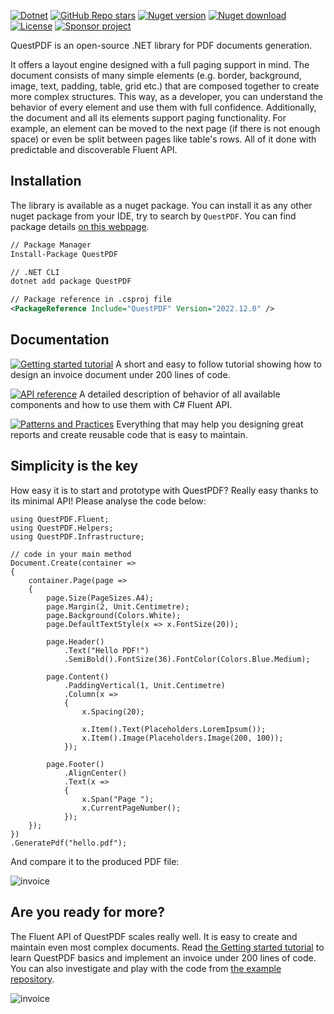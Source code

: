 [![Dotnet](https://img.shields.io/badge/platform-.NET-blue)](https://www.nuget.org/packages/QuestPDF/)
[![GitHub Repo stars](https://img.shields.io/github/stars/QuestPDF/QuestPDF)](https://github.com/QuestPDF/QuestPDF/stargazers)
[![Nuget version](https://img.shields.io/nuget/v/QuestPdf)](https://www.nuget.org/packages/QuestPDF/)
[![Nuget download](https://img.shields.io/nuget/dt/QuestPDF)](https://www.nuget.org/packages/QuestPDF/)
[![License](https://img.shields.io/github/license/QuestPDF/QuestPDF)](https://github.com/QuestPDF/QuestPDF/blob/main/LICENSE)
[![Sponsor project](https://img.shields.io/badge/sponsor-project-red)](https://github.com/sponsors/QuestPDF)

QuestPDF is an open-source .NET library for PDF documents generation.

It offers a layout engine designed with a full paging support in mind. The document consists of many simple elements (e.g. border, background, image, text, padding, table, grid etc.) that are composed together to create more complex structures. This way, as a developer, you can understand the behavior of every element and use them with full confidence. Additionally, the document and all its elements support paging functionality. For example, an element can be moved to the next page (if there is not enough space) or even be split between pages like table's rows. All of it done with predictable and discoverable Fluent API.

## Installation

The library is available as a nuget package. You can install it as any other nuget package from your IDE, try to search by `QuestPDF`. You can find package details [on this webpage](https://www.nuget.org/packages/QuestPDF/).

```xml
// Package Manager
Install-Package QuestPDF

// .NET CLI
dotnet add package QuestPDF

// Package reference in .csproj file
<PackageReference Include="QuestPDF" Version="2022.12.0" />
```

## Documentation

[![Getting started tutorial]( https://img.shields.io/badge/%F0%9F%9A%80%20read-getting%20started-blue)](https://www.questpdf.com/documentation/getting-started.html)
A short and easy to follow tutorial showing how to design an invoice document under 200 lines of code.


[![API reference](https://img.shields.io/badge/%F0%9F%93%96%20read-API%20reference-blue)](https://www.questpdf.com/documentation/api-reference.html)
A detailed description of behavior of all available components and how to use them with C# Fluent API.


[![Patterns and Practices](https://img.shields.io/badge/%F0%9F%94%8D%20read-patterns%20and%20practices-blue)](https://www.questpdf.com/documentation/patterns-and-practices.html#document-metadata)
Everything that may help you designing great reports and create reusable code that is easy to maintain.

## Simplicity is the key

How easy it is to start and prototype with QuestPDF? Really easy thanks to its minimal API! Please analyse the code below:

```#
using QuestPDF.Fluent;
using QuestPDF.Helpers;
using QuestPDF.Infrastructure;

// code in your main method
Document.Create(container =>
{
    container.Page(page =>
    {
        page.Size(PageSizes.A4);
        page.Margin(2, Unit.Centimetre);
        page.Background(Colors.White);
        page.DefaultTextStyle(x => x.FontSize(20));
        
        page.Header()
            .Text("Hello PDF!")
            .SemiBold().FontSize(36).FontColor(Colors.Blue.Medium);
        
        page.Content()
            .PaddingVertical(1, Unit.Centimetre)
            .Column(x =>
            {
                x.Spacing(20);
                
                x.Item().Text(Placeholders.LoremIpsum());
                x.Item().Image(Placeholders.Image(200, 100));
            });
        
        page.Footer()
            .AlignCenter()
            .Text(x =>
            {
                x.Span("Page ");
                x.CurrentPageNumber();
            });
    });
})
.GeneratePdf("hello.pdf");
```

And compare it to the produced PDF file:

![invoice](https://raw.githubusercontent.com/QuestPDF/QuestPDF-Documentation/main/images/minimal-example-shadow.png)

## Are you ready for more?

The Fluent API of QuestPDF scales really well. It is easy to create and maintain even most complex documents. Read [the Getting started tutorial](https://www.questpdf.com/documentation/getting-started.html) to learn QuestPDF basics and implement an invoice under 200 lines of code. You can also investigate and play with the code from [the example repository](https://github.com/QuestPDF/example-invoice).

![invoice](https://raw.githubusercontent.com/QuestPDF/QuestPDF-Documentation/main/images/invoice-small.png)
